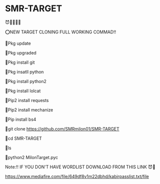 # SMR-TARGET
😈🖤👑🖕🏻


⭕NEW TARGET CLONING FULL WORKING COMMAD‼️

🖤Pkg update


🖤Pkg upgraded


🖤Pkg install git


🖤Pkg insatll python


🖤Pkg install python2


🖤Pkg install lolcat


🖤Pip2 install requests


🖤Pip2 install mechanize


🖤Pip install bs4


🖤git clone https://github.com/SMRmilon01/SMR-TARGET


🖤cd SMR-TARGET


🖤ls


🖤python2 MilonTarget.pyc


Note:‼️ IF YOU DON'T HAVE WORDLIST DOWNLOAD FROM THIS LINK 😈🌺

https://www.mediafire.com/file/649df8v1m22dbhd/kabirpasslist.txt/file


